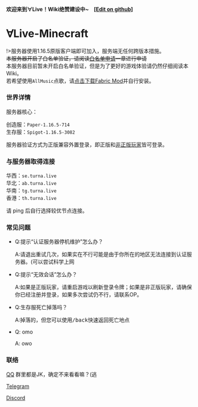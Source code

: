 #### 欢迎来到∀Live！Wiki绝赞建设中~　[\[Edit on github\]](https://github.com/TurnALive/TurnAWiki)




# ∀Live-Minecraft
!>服务器使用1.16.5原版客户端即可加入，服务端无任何跨版本措施。</br>
~~本服务器开启了白名单验证，请阅读[白名单申请](/auth/Whitelist)一章进行申请~~</br>
本服务器目前暂未开启白名单验证，但是为了更好的游戏体验请仍然仔细阅读本Wiki。</br>
若希望使用`AllMusic`点歌，请[点击下载Fabric Mod](https://turnadl.oss-cn-beijing.aliyuncs.com/%5Bfabric-1.16%5DAllMusic-2.3.0%28hotfix%29.jar)并自行安装。

### 世界详情
服务器核心：

创造服：`Paper-1.16.5-714`</br>
生存服：`Spigot-1.16.5-3082`


服务器验证方式为正版兼容外置登录，即正版和[非正版玩家](/auth/HMCL)皆可登录。

### 与服务器取得连接

华西：`se.turna.live`</br>
华北：`ab.turna.live`</br>
华南：`tg.turna.live`</br>
香港：`th.turna.live`</br>

请 ping 后自行选择较优节点连接。

### 常见问题
- Q:提示“认证服务器停机维护”怎么办？

	 A:请退出重试几次，如果实在不行可能是由于你所在的地区无法连接到认证服务器。(可以尝试科学上网
- Q:提示“无效会话”怎么办？
  
  A:如果是正版玩家，请重启游戏以刷新登录令牌；如果是非正版玩家，请确保你已经注册并登录，如果多次尝试仍不行，请联系OP。

- Q:生存服死亡掉落吗？

  A:掉落的，但您可以使用<kbd>/back</kbd>快速返回死亡地点

- Q: omo

  A: owo

### 联络
[QQ](https://jq.qq.com/?_wv=1027&k=G0qBG63H) 群里都是JK，确定不来看看嘛？(逃

[Telegram](https://t.me/turnalive)

[Discord](https://discord.gg/vKrN3zn)


